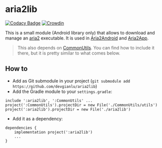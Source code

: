 # aria2lib
[![Codacy Badge](https://api.codacy.com/project/badge/Grade/1ea29f828e684589896164e105e1a66b)](https://www.codacy.com/manual/devgianlu/aria2lib?utm_source=github.com&amp;utm_medium=referral&amp;utm_content=devgianlu/aria2lib&amp;utm_campaign=Badge_Grade)
[![Crowdin](https://badges.crowdin.net/aria2lib/localized.svg)](https://crowdin.com/project/aria2lib)

This is a small module (Android library only) that allows to download and manage an [aria2](https://github.com/aria2/aria2) executable. It is used in [Aria2Android](https://github.com/devgianlu/Aria2Android) and [Aria2App](https://github.com/devgianlu/Aria2App).

> This also depends on [CommonUtils](https://github.com/devgianlu/CommonUtils). You can find how to include it there, but it is pretty similar to what comes below.

## How to

- Add as Git submodule in your project (`git submodule add https://github.com/devgianlu/aria2lib`)
- Add the Gradle module to your `settings.gradle`:
```
include ':aria2lib', ':CommonUtils' ...
project(':CommonUtils').projectDir = new File('./CommonUtils/utils')
project(':aria2lib').projectDir = new File('./aria2lib')
```
- Add it as a dependency:
```
dependencies {
    implementation project(':aria2lib')
    ...
}
```
